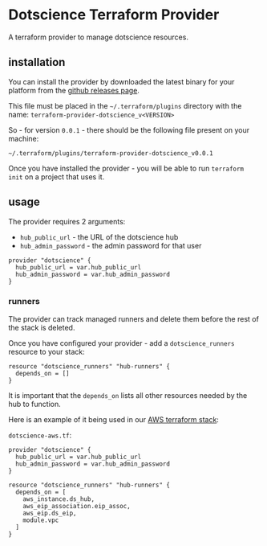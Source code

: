 # Dotscience Terraform Provider

A terraform provider to manage dotscience resources.

## installation

You can install the provider by downloaded the latest binary for your platform from the [github releases page](https://github.com/dotmesh-io/terraform-provider-dotscience/releases).

This file must be placed in the `~/.terraform/plugins` directory with the name: `terraform-provider-dotscience_v<VERSION>`

So - for version `0.0.1` - there should be the following file present on your machine:

```
~/.terraform/plugins/terraform-provider-dotscience_v0.0.1
```

Once you have installed the provider - you will be able to run `terraform init` on a project that uses it.

## usage

The provider requires 2 arguments:

 * `hub_public_url` - the URL of the dotscience hub
 * `hub_admin_password` - the admin password for that user

```
provider "dotscience" {
  hub_public_url = var.hub_public_url
  hub_admin_password = var.hub_admin_password
}
```

### runners

The provider can track managed runners and delete them before the rest of the stack is deleted.

Once you have configured your provider - add a `dotscience_runners` resource to your stack:

```
resource "dotscience_runners" "hub-runners" {
  depends_on = []
}
```

It is important that the `depends_on` lists all other resources needed by the hub to function.

Here is an example of it being used in our [AWS terraform stack](https://github.com/dotmesh-io/dotscience-tf):

`dotscience-aws.tf`:

```
provider "dotscience" {
  hub_public_url = var.hub_public_url
  hub_admin_password = var.hub_admin_password
}

resource "dotscience_runners" "hub-runners" {
  depends_on = [
    aws_instance.ds_hub,
    aws_eip_association.eip_assoc,
    aws_eip.ds_eip,
    module.vpc
  ]
}
```

